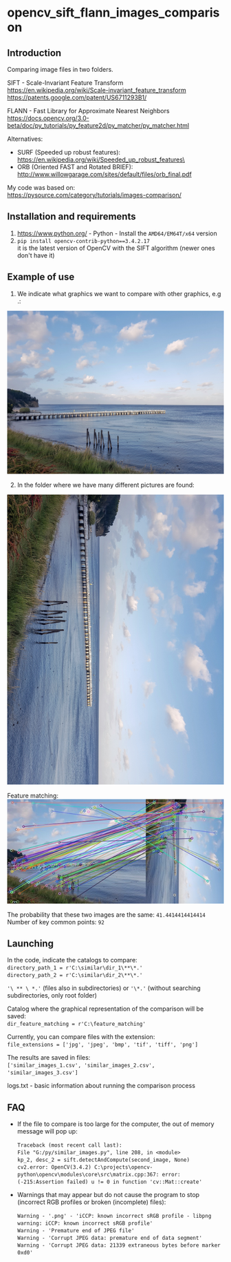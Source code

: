 # opencv_sift_flann_images_comparison

Introduction
--------------------------
Comparing image files in two folders.

SIFT - Scale-Invariant Feature Transform\
https://en.wikipedia.org/wiki/Scale-invariant_feature_transform \
https://patents.google.com/patent/US6711293B1/

FLANN - Fast Library for Approximate Nearest Neighbors\
https://docs.opencv.org/3.0-beta/doc/py_tutorials/py_feature2d/py_matcher/py_matcher.html

Alternatives:
- SURF (Speeded up robust features): \
https://en.wikipedia.org/wiki/Speeded_up_robust_features\
- ORB (Oriented FAST and Rotated BRIEF): \
http://www.willowgarage.com/sites/default/files/orb_final.pdf

My code was based on: \
https://pysource.com/category/tutorials/images-comparison/

Installation and requirements
--------------------------
1. https://www.python.org/ - Python - Install the `AMD64/EM64T/x64` version
2. `pip install opencv-contrib-python==3.4.2.17` \
it is the latest version of OpenCV with the SIFT algorithm (newer ones don't have it)

Example of use
--------------------------
1. We indicate what graphics we want to compare with other graphics, e.g .:

![Comparison - example 1](https://github.com/sylwester-prymula/opencv_sift_flann_images_comparison/blob/master/example/1.jpg)

2. In the folder where we have many different pictures are found:

![Comparison - example 2](https://github.com/sylwester-prymula/opencv_sift_flann_images_comparison/blob/master/example/2.jpg)

Feature matching: \
![Feature matching](https://github.com/sylwester-prymula/opencv_sift_flann_images_comparison/blob/master/example/41.44144144144144_gp_92_t1_1.jpg_t2_2.jpg_uuid_b017597a-454e-43f8-9161-160ff48bda76.jpg)

The probability that these two images are the same: `41.4414414414414` \
Number of key common points: `92`

Launching
--------------------------
In the code, indicate the catalogs to compare: \
`directory_path_1 = r'C:\similar\dir_1\**\*.'` \
`directory_path_2 = r'C:\similar\dir_2\**\*.'`

`'\ ** \ *.'` (files also in subdirectories)
or `'\*.'` (without searching subdirectories, only root folder)

Catalog where the graphical representation of the comparison will be saved: \
`dir_feature_matching = r'C:\feature_matching'`

Currently, you can compare files with the extension: \
`file_extensions = ['jpg', 'jpeg', 'bmp', 'tif', 'tiff', 'png']`

The results are saved in files: \
`['similar_images_1.csv', 'similar_images_2.csv', 'similar_images_3.csv']`

logs.txt - basic information about running the comparison process

FAQ
--------------------------
- If the file to compare is too large for the computer, the out of memory message will pop up: 

    `Traceback (most recent call last):` \
    `File "G:/py/similar_images.py", line 208, in <module>` \
    `kp_2, desc_2 = sift.detectAndCompute(second_image, None)` \
    `cv2.error: OpenCV(3.4.2) C:\projects\opencv-python\opencv\modules\core\src\matrix.cpp:367: error: (-215:Assertion failed) u != 0 in function 'cv::Mat::create'`

- Warnings that may appear but do not cause the program to stop (incorrect RGB profiles or broken (incomplete) files): 

    `Warning - '.png' - 'iCCP: known incorrect sRGB profile - libpng warning: iCCP: known incorrect sRGB profile'` \
    `Warning - 'Premature end of JPEG file'` \
    `Warning - 'Corrupt JPEG data: premature end of data segment'` \
    `Warning - 'Corrupt JPEG data: 21339 extraneous bytes before marker 0xd0'` 


